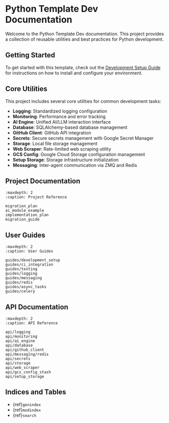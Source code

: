 # Python Template Dev Documentation

Welcome to the Python Template Dev documentation. This project provides a collection of reusable utilities and best practices for Python development.

## Getting Started

To get started with this template, check out the [Development Setup Guide](guides/development_setup.md) for instructions on how to install and configure your environment.

## Core Utilities

This project includes several core utilities for common development tasks:

- **Logging**: Standardized logging configuration
- **Monitoring**: Performance and error tracking
- **AI Engine**: Unified AI/LLM interaction interface
- **Database**: SQLAlchemy-based database management
- **GitHub Client**: GitHub API integration
- **Secrets**: Secure secrets management with Google Secret Manager
- **Storage**: Local file storage management
- **Web Scraper**: Rate-limited web scraping utility
- **GCS Config**: Google Cloud Storage configuration management
- **Setup Storage**: Storage infrastructure initialization
- **Messaging**: Inter-agent communication via ZMQ and Redis

## Project Documentation

```{toctree}
:maxdepth: 2
:caption: Project Reference

migration_plan
ai_module_example
implementation_plan
migration_guide
```

## User Guides

```{toctree}
:maxdepth: 2
:caption: User Guides

guides/development_setup
guides/ci_integration
guides/testing
guides/logging
guides/messaging
guides/redis
guides/async_tasks
guides/celery
```

## API Documentation

```{toctree}
:maxdepth: 2
:caption: API Reference

api/logging
api/monitoring
api/ai_engine
api/database
api/github_client
api/messaging/redis
api/secrets
api/storage
api/web_scraper
api/gcs_config_stash
api/setup_storage
```

## Indices and Tables

* {ref}`genindex`
* {ref}`modindex`
* {ref}`search`
